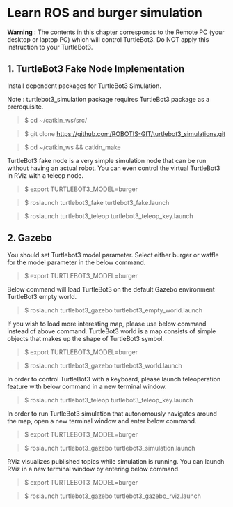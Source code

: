 # Learn ROS and burger simulation 

**Warning** : The contents in this chapter corresponds to the Remote PC (your desktop or laptop PC) which will control TurtleBot3. Do NOT apply this instruction to your TurtleBot3.


## 1. TurtleBot3 Fake Node Implementation

Install dependent packages for TurtleBot3 Simulation.


Note : turtlebot3_simulation package requires TurtleBot3 package as a prerequisite.

   >$ cd ~/catkin_ws/src/
   
   >$ git clone https://github.com/ROBOTIS-GIT/turtlebot3_simulations.git
   
   >$ cd ~/catkin_ws && catkin_make
   
   
TurtleBot3 fake node is a very simple simulation node that can be run without having an actual robot. You can even control the virtual TurtleBot3 in RViz with a teleop node.


   >$ export TURTLEBOT3_MODEL=burger
   
   >$ roslaunch turtlebot3_fake turtlebot3_fake.launch
   
   >$ roslaunch turtlebot3_teleop turtlebot3_teleop_key.launch   
   
   
   
## 2. Gazebo

You should set Turtlebot3 model parameter. Select either burger or waffle for the model parameter in the below command.

   >$ export TURTLEBOT3_MODEL=burger
   
Below command will load TurtleBot3 on the default Gazebo environment TurtleBot3 empty world.

   >$ roslaunch turtlebot3_gazebo turtlebot3_empty_world.launch
   

If you wish to load more interesting map, please use below command instead of above command.
TurtleBot3 world is a map consists of simple objects that makes up the shape of TurtleBot3 symbol.
 
   >$ export TURTLEBOT3_MODEL=burger
   
   >$ roslaunch turtlebot3_gazebo turtlebot3_world.launch   
   
In order to control TurtleBot3 with a keyboard, please launch teleoperation feature with below command in a new terminal window.

   >$ roslaunch turtlebot3_teleop turtlebot3_teleop_key.launch
   
In order to run TurtleBot3 simulation that autonomously navigates around the map, open a new terminal window and enter below command.

   >$ export TURTLEBOT3_MODEL=burger
   
   >$ roslaunch turtlebot3_gazebo turtlebot3_simulation.launch
   
RViz visualizes published topics while simulation is running. You can launch RViz in a new terminal window by entering below command.

   >$ export TURTLEBOT3_MODEL=burger
   
   >$ roslaunch turtlebot3_gazebo turtlebot3_gazebo_rviz.launch   
   
   
